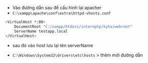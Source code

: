 -   Vào đường dẫn sau để cấu hình lại apacher
-   `C:\xampp\apache\conf\extra\httpd-vhosts.conf`

```sh
<VirtualHost *:80>
    DocumentRoot "C:/xampp/htdocs/internphp/kyha/webroot"
    ServerName testapp.local
</VirtualHost>

```

-   sau đó vào host lưu lại tên serverName

-   `C:\Windows\System32\drivers\etc\hosts` > thêm mới đường dẫn
